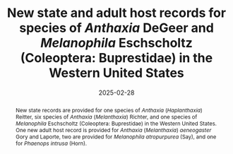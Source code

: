 ---
title: 'New state and adult host records for species of <i>Anthaxia</i> DeGeer and <i>Melanophila</i> Eschscholtz (Coleoptera: Buprestidae) in the Western United States'
date: '2025-02-28'
doi: ''
journal: Insecta Mundi
issue: '1107'
pagination: '1–3'
zoobank: 'urn:lsid:zoobank.org:pub:381DD2D9-A001-4EE2-BBD2-4EFFF411338A'
authors:
  - first_name: 'Richard L.'
    last_name: 'Westcott'
    affiliation: '2057 Mockingbird Dr. S, Salem, OR 97302 USA'
    email: 'bugsnkoi@gmail.com'
    orcid: 

  - first_name: 'Luc'
    last_name: 'Leblanc'
    affiliation: 'W.F. Barr Entomological Museum, University of Idaho Department of Entomology, Plant Pathology and Nematology 875 Perimeter Drive MS 2329, Moscow, ID 83844-2329'
    email: 'leblancl@uidaho.edu'
    orcid:

download: 'https://drive.google.com/file/d/1B2hoenHYBfgDUi_W2pT0lPns128oq-Qx/view?usp=sharing'

supplementary:

keywords: 
  - Buprestinae
  - Anthaxiini
  - Melanophilini
  - distribution

categories:
  - Coleoptera
  - Buprestidae
  
references:
  - authors: Barr WF.
    year: 1971
    title: 'Family Buprestidae. p. 55–89. In: Hatch MH. Beetles of the Pacific Northwest, part V. University of Washington Press; Seattle, WA'
    pages: 662 p
    doi: 
    url: 
    access: 

  - authors: Barr WF, Linsley EG.
    year: 1947
    title: 'Distributional and biological notes on the species of the subgenus <i>Melanophila </i>occurring in western North America. The Pan-Pacific Entomologist 23'
    pages: 162–166
    doi: 
    url: 
    access: 

  - authors: Beer FM, Hatch MH.
    year: 1941
    title: 'The Coleoptera of Washington: Buprestidae. University of Washington Publications in Biology 10'
    pages: 93–144
    doi: 
    url: 
    access: 

  - authors: Evenhuis NL.
    year: 2025
    title: 'The Insect and Spider Collections of the World Website'
    pages: 
    doi: 
    url: http://hbs.bishopmuseum.org/
    access: (Last accessed 4 January 2025.)

  - authors: Jelínek J, Kubáň V.
    year: 2015
    title: 'RNDr. Svatopluk Bílý, CSc. sedmdesátiletý. (70th birthday of RNDr. Svatopluk Bílý, CSc.). Klapalekiana 51'
    pages: 109–121 (Czech and English)
    doi: 
    url: 
    access: 

  - authors: Natural Resources Conservation Service.
    year: 2025
    title: 'PLANTS Database.'
    pages: 
    doi: 
    url: https://plants.usda.gov
    access: (Last accessed 4 January 2025.)

  - authors: Volkovitsh M, Jelínek J.
    year: 2016
    title: 'Celebrating 70th birthday of RNDr. Svatopluk Bílý, CSc. Acta Entomologica Musei Nationalis Pragae 56'
    pages: 1–4
    doi: 
    url: 
    access: 

  - authors: Westcott RL, Biggam RC, Bílý S, Clark WH, Horning DS, Johnson JB, Johnson PJ, Morel RE, Nowiersky R, Rifkind J, Roberts DJ, Volkovitsh, MG.
    year: 2014
    title: 'In memory of William Fredrick Barr (1920–2011). Giornale Italiano di Entomologia 13'
    pages: 381–400
    doi: 
    url: 
    access: 
 
abstract: 'New state records are provided for one species of <i>Anthaxia </i>(<i>Haplanthaxia</i>) Reitter, six species of <i>Anthaxia </i>(<i>Melanthaxia</i>) Richter, and one species of <i>Melanophila </i>Eschscholtz (Coleoptera: Buprestidae) in the Western United States. One new adult host record is provided for <i>Anthaxia </i>(<i>Melanthaxia</i>) <i>aeneogaster </i>Gory and Laporte, two are provided for <i>Melanophila atropurpurea </i>(Say), and one for <i>Phaenops intrusa </i>(Horn).'

---